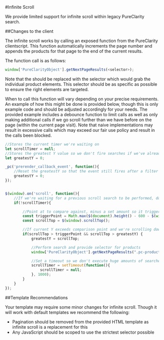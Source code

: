 #Infinite Scroll

We provide limited support for infinite scroll within legacy PureClarity search.

##Changes to the client

The infinite scroll works by calling an exposed function from the PureClarity clientscript. This function automatically increments the page number and appends the products for that page to the end of the current results. 

The function call is as follows:

```javascript
window['PureClarityObject'].getNextPageResults(<selector>);
```

Note that the <selector> should be replaced with the selector which would grab the individual product elements. This selector should be as specific as possible to ensure the right elements are targeted.

When to call this function will vary depending on your precise requirements. An example of how this might be done is provided below, though this is only example code and should be adjusted accordingly for your needs. The provided example includes a debounce function to limit calls as well as only making additional calls if we go scroll further than we have before on the page (within the current page visit). Note that naive implementations may result in excessive calls which may exceed our fair use policy and result in the calls been blocked.

```javascript
//Stores the current timer we're waiting on
let scrollTimer = null;
//Stores the greatest Y value so we don't fire searches if we've already gone past this point
let greatestY = 0;

_pc('prerender_callback_event', function(){
    //Reset the greatestY so that the event still fires after a filter reduces result count
    greatestY = 0;
});


$(window).on('scroll', function(){
    //If we're waiting for a previous scroll search to be performed, don't execute scroll logic
    if(!scrollTimer){

        //Point at to compare against, minus a set amount so it triggers before we see it (where possible)
        const triggerPoint = Math.max($(document).height() - 600 - $(window).height(),0);
        const scrollTop = $(window).scrollTop();

        //If current Y exceeds comparison point and we're scrolling down
        if(scrollTop > triggerPoint && scrollTop > greatestY) {
            greatestY = scrollTop;

            //Perform search and provide selector for products
            window['PureClarityObject'].getNextPageResults(".pc-products .pc-product");

            //Set a timeout so we don't execute huge amounts of searches in a short timeframe
            scrollTimer = setTimeout(function(){
                scrollTimer = null;
            }, 1000);
        }
    }
});
```

##Template Recommendations

Your template may require some minor changes for infinite scroll. Though it will work with default templates we recommend the following: 

* Pagination should be removed from the provided HTML template as infinite scroll is a replacement for this
* Any JavaScript should be scoped to use the strictest selector possible